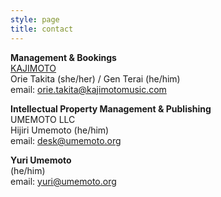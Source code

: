 ```yaml
---
style: page
title: contact
---
```

**Management & Bookings**  
[KAJIMOTO](https://www.kajimotomusic.com/eng/)  
Orie Takita (she/her) / Gen Terai (he/him)  
email: orie.takita@kajimotomusic.com  

**Intellectual Property Management & Publishing**  
UMEMOTO LLC  
Hijiri Umemoto (he/him)  
email: desk@umemoto.org  

**Yuri Umemoto**  
(he/him)  
email: yuri@umemoto.org  
